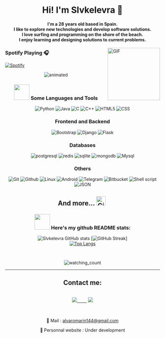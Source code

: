 <h1 align="center">Hi! I'm Slvkelevra 🙂</h1>
<h4 align="center">I'm a 28 years old based in Spain. <br> I like to explore new technologies and develop software solutions. <br> I love surfing and programming on the shore of the beach.<br> I enjoy learning and designing solutions to current problems.</h4>


<img align="right" alt="GIF" height="170px" src="https://media.giphy.com/media/J5B1Y8QZnzXXbLQIBu/giphy.gif" />
<div>

### Spotify Playing 🎧

  [![Spotify](https://novatorem.bgstatic.vercel.app/api/spotify)](https://open.spotify.com/user/slvkelevra)
  
</div>


<p align="center">
  <img src="https://user-images.githubusercontent.com/16016494/154133934-40314599-7bd4-457e-9fb6-9799db5c7963.gif" alt="animated" />
</p>
<div align="center">
  <h3><img src="https://media2.giphy.com/media/QssGEmpkyEOhBCb7e1/giphy.gif?cid=ecf05e47a0n3gi1bfqntqmob8g9aid1oyj2wr3ds3mg700bl&rid=giphy.gif" width="50px"> Some Languages and Tools</h3>
 </div>
 
 <p align="center">
    <img src="https://img.shields.io/badge/-Python-05122A?style=flat&logo=python"
      alt="Python"/> 
    <img src="https://img.shields.io/badge/-Java-05122A?style=flat&logo=Java&logoColor=FFA518"
        alt="Java"/> 
    <img src="https://img.shields.io/badge/-C-05122A?style=flat&logo=C&logoColor=A8B9CC"
        alt="C"/> 
    <img src="https://img.shields.io/badge/-C++-05122A?style=flat&logo=C%2B%2B&logoColor=00599C"
        alt="C++"/> 
    <img src="https://img.shields.io/badge/-HTML-05122A?style=flat&logo=HTML5"
        alt="HTML5"/> 
    <img src="https://img.shields.io/badge/-CSS-05122A?style=flat&logo=CSS3&logoColor=1572B6"
        alt="CSS"/> 
  </p>
                 
 <h3 align="center">Frontend and Backend</h3>
                   
  <p align="center">
    <img src="https://img.shields.io/badge/-Bootstrap-05122A?style=flat&logo=bootstrap&logoColor=563D7C"
      alt="Bootstrap"/> 
    <img src="https://img.shields.io/badge/-Django-05122A?style=flat&logo=django&logoColor=092E20"
      alt="Django"/> 
    <img src="https://img.shields.io/badge/-Flask-05122A?style=flat&logo=flask"
      alt="Flask"/> 
  </p>
 
  <h3 align="center">Databases</h3>
  <p align="center">
    <img src="https://img.shields.io/badge/postgreSQL-4169E1.svg?style=for-the-badge&logo=postgresql&logoColor=white"
      alt="postgresql"/> 
    <img src="https://img.shields.io/badge/redis-DC382D.svg?style=for-the-badge&logo=redis&logoColor=white"
      alt="redis"/>
    <img src="https://img.shields.io/badge/sqlite-003B57.svg?style=for-the-badge&logo=sqlite&logoColor=white"
      alt="sqlite"/> 
    <img src="https://img.shields.io/badge/mongodb-47A248.svg?style=for-the-badge&logo=mongodb&logoColor=white"
      alt="mongodb"/> 
    <img src="https://img.shields.io/badge/MySQL-00000F?style=for-the-badge&logo=mysql&logoColor=white" 
       alt="Mysql"/>
  </p>
  
<h3 align="center">Others</h3>
  <p align="center">
    <img src="https://img.shields.io/badge/-Git-05122A?style=flat&logo=git"
      alt="Git"/> 
    <img src="https://img.shields.io/badge/-GitHub-05122A?style=flat&logo=github"
      alt="Github"/>
    <img src="https://img.shields.io/badge/Linux_Mint-87CF3E?style=flat-square&logo=linux-mint&logoColor=white"
      alt="Linux"/>
    <img src="https://img.shields.io/badge/Android-3DDC84?style=flat-square&logo=android&logoColor=white"
      alt="Android"/>
    <img src="https://img.shields.io/badge/Telegram-2CA5E0?style=flat-square&logo=telegram&logoColor=white"
      alt="Telegram"/>
    <img src="https://img.shields.io/badge/-BitBucket-darkblue?style=flat-square&logo=bitbucket"
      alt="Bitbucket"/>
    <img src="https://img.shields.io/badge/Shell_Script-121011?style=flat-square&logo=gnu-bash&logoColor=white"
      alt="Shell script"/>
    <img src="https://img.shields.io/badge/json-5E5C5C?style=for-the-badge&logo=json&logoColor=white"
      alt="JSON"/>
  
  
  

  </p>
  <h2 align="center"> And more... <img src="https://media.giphy.com/media/W5eoZHPpUx9sapR0eu/giphy.gif" width="30px" alt="Git"/>&nbsp;</h2>

<div align="center">
  
  <h3><img src="https://media0.giphy.com/media/cNZqrH5IzOG0xrlWks/giphy.gif?cid=ecf05e47map255q427en9uprqc1sb0unjq5k4fnqg5pmhhs4&rid=giphy.gif&ct=s" width="50px">
   Here's my github README stats:</h3

![Slvkelevra GitHub stats](https://github-readme-stats.vercel.app/api?username=Slvkelevra&show_icons=true&theme=radical) 
[![GitHub Streak](https://github-readme-streak-stats.herokuapp.com/?user=Slvkelevra&theme=radical)]
<br>
[![Top Langs](https://github-readme-stats.vercel.app/api/top-langs/?username=Slvkelevra&layout=compact&theme=dark)](https://github.com/Slvkelevra)
</div><br>
 <p align="center"> 
<img src="https://komarev.com/ghpvc/?username=Slvkelevra&color=brightgreen" alt="watching_count" />
 </p>
<hr>
  
  
<h2 align="center">Contact me:</h2><br>

<div align="center">
<a href="https://www.linkedin.com/in/%C3%A1lvaro-mar%C3%ADn-p%C3%A9rez-7b39101a7"><img src="https://img.shields.io/badge/-LinkedIn-0a66c2?style=for-the-badge&logo=linkedin&logoColor=fff&labelColor=282828">&nbsp;&nbsp;&nbsp;&nbsp;&nbsp;&nbsp;&nbsp;&nbsp;</a>
<a href="https://github.com/Slvkelevra"><img src="https://img.shields.io/badge/-Github-f0f6fc?style=for-the-badge&logo=github&logoColor=fff&labelColor=282828"></a>

<br><br>
📧 Mail : alvaromarin144@gmail.com

🔗 Personnal website : Under development

</div>
